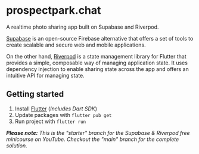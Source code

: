 # prospectpark.chat

A realtime photo sharing app built on Supabase and Riverpod.

[Supabase](https://supabase.io) is an open-source Firebase alternative that offers a set of tools to create scalable and secure web and mobile applications. 

On the other hand, [Riverpod](https://docs-v2.riverpod.dev/) is a state management library for Flutter that provides a simple, composable way of managing application state. It uses dependency injection to enable sharing state across the app and offers an intuitive API for managing state.

## Getting started

1. Install [Flutter](https://docs.flutter.dev/get-started/install) (_Includes Dart SDK_)
2. Update packages with `flutter pub get`
3. Run project with `flutter run`

_**Please note:** This is the "starter" branch for the Supabase & Riverpod free minicourse on YouTube. Checkout the "main" branch for the complete solution._